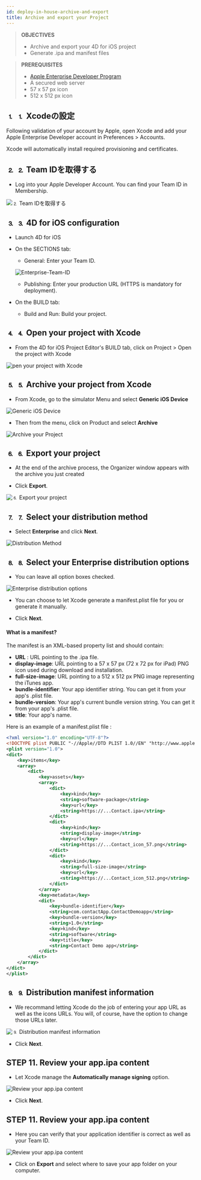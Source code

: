 ```yaml
---
id: deploy-in-house-archive-and-export
title: Archive and export your Project
---
```


> **OBJECTIVES**
> 
> * Archive and export your 4D for iOS project
> * Generate .ipa and manifest files

> **PREREQUISITES**
> 
> * [Apple Enterprise Developer Program](register-apple-developer-enterprise-program.html)
> * A secured web server
> * 57 x 57 px icon
> * 512 x 512 px icon


## ⒈ ⒈ Xcodeの設定

Following validation of your account by Apple, open Xcode and add your Apple Enterprise Developer account in Preferences > Accounts.

Xcode will automatically install required provisioning and certificates.

## ⒉ ⒉ Team IDを取得する

* Log into your Apple Developer Account. You can find your Team ID in Membership.

![⒉ Team IDを取得する](assets/en/deploy-in-house/Team-ID-4D-for-iOS.png)

## ⒊ ⒊ 4D for iOS configuration

* Launch 4D for iOS

* On the SECTIONS tab:

    * General: Enter your Team ID.

    ![Enterprise-Team-ID](assets/en/deploy-in-house/Enterprise-Team-ID.png)

    * Publishing: Enter your production URL (HTTPS is mandatory for deployment).

* On the BUILD tab:
    * Build and Run: Build your project.

## ⒋ ⒋ Open your project with Xcode

* From the 4D for iOS Project Editor's BUILD tab, click on Project > Open the project with Xcode

![pen your project with Xcode ](assets/en/deploy-in-house/Open-your-project-Xcode-4D-for-iOS.png)

## ⒌ ⒌ Archive your project from Xcode

* From Xcode, go to the simulator Menu and select **Generic iOS Device**

![Generic iOS Device](assets/en/deploy-in-house/Deployment-Generic-iOS-Device.png)

* Then from the menu, click on Product and select **Archive**

![Archive your Project](assets/en/deploy-in-house/Archive-your-Project.png)

## ⒍ ⒍ Export your project

* At the end of the archive process, the Organizer window appears with the archive you just created

* Click **Export**.

![⒍ Export your project](assets/en/deploy-in-house/Organizer-window-archive.png)

## ⒎ ⒎ Select your distribution method

* Select **Enterprise** and click **Next**.

![Distribution Method](assets/en/deploy-in-house/Distribution-Method-selection.png)

## ⒏ ⒏ Select your Enterprise distribution options

* You can leave all option boxes checked.

![Enterprise distribution options](assets/en/deploy-in-house/Enterprise-distribution-options.png)

* You can choose to let Xcode generate a manifest.plist file for you or generate it manually.

* Click **Next**.

#### What is a manifest?

The manifest is an XML-based property list and should contain:

* **URL** : URL pointing to the .ipa file.
* **display-image**: URL pointing to a 57 x 57 px (72 x 72 px for iPad) PNG icon used during download and installation.
* **full-size-image**: URL pointing to a 512 x 512 px PNG image representing the iTunes app.
* **bundle-identifier**: Your app identifier string. You can get it from your app's .plist file.
* **bundle-version**: Your app's current bundle version string. You can get it from your app's .plist file.
* **title**: Your app's name.

Here is an example of a manifest.plist file :

```xml
<?xml version="1.0" encoding="UTF-8"?>
<!DOCTYPE plist PUBLIC "-//Apple//DTD PLIST 1.0//EN" "http://www.apple.com/DTDs/PropertyList-1.0.dtd">
<plist version="1.0">
<dict>
    <key>items</key>
    <array>
        <dict>
            <key>assets</key>
            <array>
                <dict>
                    <key>kind</key>
                    <string>software-package</string>
                    <key>url</key>
                    <string>https://...Contact.ipa</string>
                </dict>
                <dict>
                    <key>kind</key>
                    <string>display-image</string>
                    <key>url</key>
                    <string>https://...Contact_icon_57.png</string>
                </dict>
                <dict>
                    <key>kind</key>
                    <string>full-size-image</string>
                    <key>url</key>
                    <string>https://...Contact_icon_512.png</string>
                </dict>
            </array>
            <key>metadata</key>
            <dict>
                <key>bundle-identifier</key>
                <string>com.contactApp.ContactDemoapp</string>
                <key>bundle-version</key>
                <string>1.0</string>
                <key>kind</key>
                <string>software</string>
                <key>title</key>
                <string>Contact Demo app</string>
            </dict>
        </dict>
    </array>
</dict>
</plist>
```


## ⒐ ⒐ Distribution manifest information

* We recommand letting Xcode do the job of entering your app URL as well as the icons URLs. You will, of course, have the option to change those URLs later.

![⒐ Distribution manifest information](assets/en/deploy-in-house/Distribution-manifest-information.png)

* Click **Next**.


## STEP 11. Review your app.ipa content

* Let Xcode manage the **Automatically manage signing** option.

![Review your app.ipa content](assets/en/deploy-in-house/Re-sign-your-application.png)

* Click **Next**.

## STEP 11. Review your app.ipa content

* Here you can verify that your application identifier is correct as well as your Team ID.

![Review your app.ipa content](assets/en/deploy-in-house/Review-ipa-content.png)

* Click on **Export** and select where to save your app folder on your computer.
